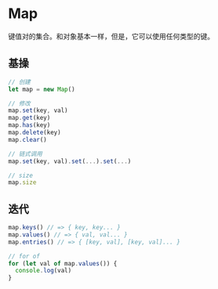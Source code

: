 # Map

键值对的集合。和对象基本一样，但是，它可以使用任何类型的键。

## 基操

```js
// 创建
let map = new Map()

// 修改
map.set(key, val)
map.get(key)
map.has(key)
map.delete(key)
map.clear()

// 链式调用
map.set(key, val).set(...).set(...)

// size
map.size
```

## 迭代

```js
map.keys() // => { key, key... }
map.values() // => { val, val... }
map.entries() // => { [key, val], [key, val]... }

// for of
for (let val of map.values()) {
  console.log(val)
}
```

